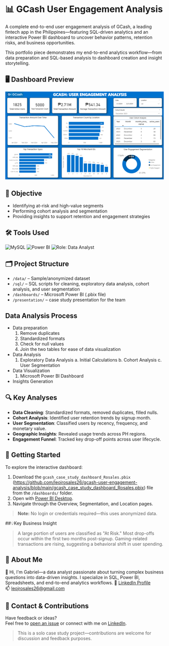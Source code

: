 # 📊 GCash User Engagement Analysis

A complete end-to-end user engagement analysis of GCash, a leading fintech app in the Philippines—featuring SQL-driven analytics and an interactive Power BI dashboard to uncover behavior patterns, retention risks, and business opportunities.

This portfolio piece demonstrates my end-to-end analytics workflow—from data preparation and SQL-based analysis to dashboard creation and insight storytelling.

## 🖥 Dashboard Preview
![Dashboard Screenshot](https://github.com/leojrosales26/gcash-user-engagement-analysis/blob/main/GCash_user_engagement_analysis_screenshot.png)

## 📌 Objective
- Identifying at-risk and high-value segments
- Performing cohort analysis and segmentation
- Providing insights to support retention and engagement strategies

## 🛠 Tools Used
![MySQL](https://img.shields.io/badge/-MySQL-blue?logo=mysql&logoColor=white)
![Power BI](https://img.shields.io/badge/-Power%20BI-F2C811?logo=powerbi&logoColor=black)
![Role: Data Analyst](https://img.shields.io/badge/Role-Data%20Analyst-informational)

## 🗂 Project Structure
- `/data/` – Sample/anonymized dataset
- `/sql/` – SQL scripts for cleaning, exploratory data analysis, cohort analysis, and user segmentation
- `/dashboards/` – Microsoft Power BI (.pbix file)
- `/presentation/` – case study presentation for the team

## Data Analysis Process
- Data preparation
  1. Remove duplicates
  2. Standardized formats
  3. Check for null values
  4. Join the two tables for ease of data visualization
- Data Analysis
  1. Exploratory Data Analysis
     a. Initial Calculations
     b. Cohort Analysis
     c. User Segmentation
- Data Visualization
  1. Microsoft Power BI Dashboard
- Insights Generation

## 🔍 Key Analyses
- **Data Cleaning**: Standardized formats, removed duplicates, filled nulls.
- **Cohort Analysis**: Identified user retention trends by signup month.
- **User Segmentation**: Classified users by recency, frequency, and monetary value.
- **Geographic Insights**: Revealed usage trends across PH regions.
- **Engagement Funnel**: Tracked key drop-off points across user lifecycle.

## 🚀 Getting Started
To explore the interactive dashboard:
1. Download the `gcash_case_study_dashboard_Rosales.pbix` (https://github.com/leojrosales26/gcash-user-engagement-analysis/blob/main/gcash_case_study_dashboard_Rosales.pbix) file from the `/dashboards/` folder.
2. Open with [Power BI Desktop](https://powerbi.microsoft.com/en-us/desktop/).
3. Navigate through the Overview, Segmentation, and Location pages.

> **Note:** No login or credentials required—this uses anonymized data.

##💡Key Business Insight
> A large portion of users are classified as "At Risk." Most drop-offs occur within the first two months post-signup. Gaming-related transactions are rising, suggesting a behavioral shift in user spending.

## 👤 About Me
🔗 Hi, I'm Gabriel—a data analyst passionate about turning complex business questions into data-driven insights. I specialize in SQL, Power BI, Spreadsheets, and end-to-end analytics workflows.
📎 [LinkedIn Profile](https://www.linkedin.com/in/gabriel-leoj-rosales-24690b24a)  
📫 leojrosales26@gmail.com

## 🤝 Contact & Contributions

Have feedback or ideas?  
Feel free to [open an issue](https://github.com/leojrosales26/gcash-user-engagement-analysis/issues) or connect with me on [LinkedIn](https://www.linkedin.com/in/gabriel-leoj-rosales-24690b24a).

> This is a solo case study project—contributions are welcome for discussion and feedback purposes.
